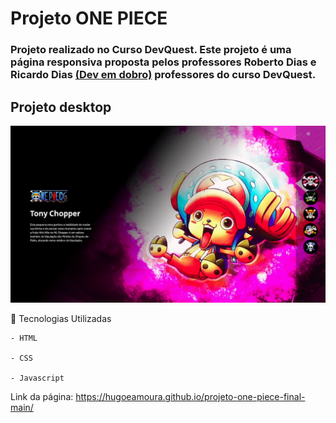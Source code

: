 # Projeto ONE PIECE 

### Projeto realizado no Curso DevQuest. Este projeto é uma página responsiva proposta pelos professores Roberto Dias e Ricardo Dias [(Dev em dobro)](https://www.instagram.com/devemdobro/) professores do curso DevQuest.

## Projeto  desktop 

[<img src="/src/imagens/onePiece.gif" alt="Gif OnePiece">]()

📌  Tecnologias Utilizadas 
````
- HTML

- CSS 

- Javascript 
````
Link da página: https://hugoeamoura.github.io/projeto-one-piece-final-main/



